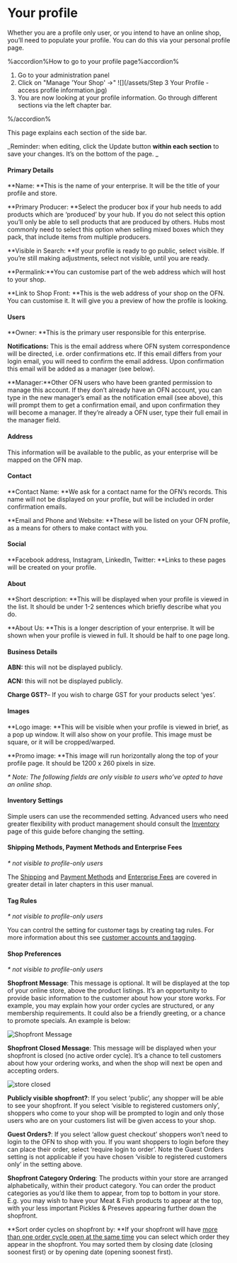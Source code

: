 # Your profile

Whether you are a profile only user, or you intend to have an online shop, you’ll need to populate your profile. You can do this via your personal profile page. 

%accordion%How to go to your profile page%accordion%

1. Go to your administration panel
2. Click on "Manage 'Your Shop' ->"
![](/assets/Step 3 Your Profile - access profile information.jpg)
3. You are now looking at your profile information. Go through different sections via the left chapter bar. 

%/accordion%


This page explains each section of the side bar.

_Reminder: when editing, click the Update button **within each section** to save your changes. It’s on the bottom of the page. _

#### Primary Details

**Name: **This is the name of your enterprise. It will be the title of your profile and store.

**Primary Producer: **Select the producer box if your hub needs to add products which are ‘produced’ by your hub. If you do not select this option you’ll only be able to sell products that are produced by others. Hubs most commonly need to select this option when selling mixed boxes which they pack, that include items from multiple producers.

**Visible in Search: **If your profile is ready to go public, select visible. If you’re still making adjustments, select not visible, until you are ready.

**Permalink:**You can customise part of the web address which will host to your shop.

**Link to Shop Front: **This is the web address of your shop on the OFN. You can customise it. It will give you a preview of how the profile is looking.

#### Users

**Owner: **This is the primary user responsible for this enterprise.

**Notifications:** This is the email address where OFN system correspondence will be directed, i.e. order confirmations etc. If this email differs from your login email, you will need to confirm the email address. Upon confirmation this email will be added as a manager \(see below\).

**Manager:**Other OFN users who have been granted permission to manage this account. If they don’t already have an OFN account, you can type in the new manager’s email as the notification email \(see above\), this will prompt them to get a confirmation email, and upon confirmation they will become a manager. If they’re already a OFN user, type their full email in the manager field.

#### Address

This information will be available to the public, as your enterprise will be mapped on the OFN map.

#### Contact

**Contact Name: **We ask for a contact name for the OFN’s records. This name will not be displayed on your profile, but will be included in order confirmation emails.

**Email and Phone and Website: **These will be listed on your OFN profile, as a means for others to make contact with you.

#### Social

**Facebook address, Instagram, LinkedIn, Twitter: **Links to these pages will be created on your profile.

#### About

**Short description: **This will be displayed when your profile is viewed in the list. It should be under 1-2 sentences which briefly describe what you do.

**About Us: **This is a longer description of your enterprise. It will be shown when your profile is viewed in full. It should be half to one page long.

#### Business Details

**ABN:**  this will not be displayed publicly.

**ACN:** this will not be displayed publicly.

**Charge GST?**– If you wish to charge GST for your products select ‘yes’.

#### Images

**Logo image: **This will be visible when your profile is viewed in brief, as a pop up window. It will also show on your profile. This image must be square, or it will be cropped/warped.

**Promo image: **This image will run horizontally along the top of your profile page. It should be 1200 x 260 pixels in size.

_\* Note: The following fields are only visible to users who’ve opted to have an online shop._

#### Inventory Settings

Simple users can use the recommended setting. Advanced users who need greater flexibility with product management should consult the [Inventory](/inventory.md) page of this guide before changing the setting.

#### Shipping Methods, Payment Methods and Enterprise Fees

_\* not visible to profile-only users_

The [Shipping](/shipping-methods.md) and [Payment Methods](/payment-methods-2.md) and [Enterprise Fees](/enterprise-fees.md) are covered in greater detail in later chapters in this user manual.

#### Tag Rules

_\* not visible to profile-only users_

You can control the setting for customer tags by creating tag rules. For more information about this see [customer accounts and tagging](/customer-accounts-and-tagging.md).

#### Shop Preferences

_\* not visible to profile-only users_

**Shopfront Message**: This message is optional. It will be displayed at the top of your online store, above the product listings. It’s an opportunity to provide basic information to the customer about how your store works. For example, you may explain how your order cycles are structured, or any membership requirements. It could also be a friendly greeting, or a chance to promote specials. An example is below:

![](https://openfoodnetwork.org/wp-content/uploads/2015/05/Shopfront-Message.png "Shopfront Message")

**Shopfront Closed Message**: This message will be displayed when your shopfront is closed \(no active order cycle\). It’s a chance to tell customers about how your ordering works, and when the shop will next be open and accepting orders.

![](https://openfoodnetwork.org/wp-content/uploads/2015/05/store-closed.png "store closed")

**Publicly visible shopfront?**: If you select ‘public’, any shopper will be able to see your shopfront. If you select ‘visible to registered customers only’, shoppers who come to your shop will be prompted to login and only those users who are on your customers list will be given access to your shop.

**Guest Orders?**: If you select ‘allow guest checkout’ shoppers won’t need to login to the OFN to shop with you. If you want shoppers to login before they can place their order, select ‘require login to order’. Note the Guest Orders setting is not applicable if you have chosen ‘visible to registered customers only’ in the setting above.

**Shopfront Category Ordering**: The products within your store are arranged alphabetically, within their product category. You can order the product categories as you’d like them to appear, from top to bottom in your store. E.g. you may wish to have your Meat & Fish products to appear at the top, with your less important Pickles & Preseves appearing further down the shopfront.

**Sort order cycles on shopfront by: **If your shopfront will have [more than one order cycle open at the same time](/opening-more-than-one-order-cycle.md) you can select which order they appear in the shopfront. You may sorted them by closing date \(closing soonest first\) or by opening date \(opening soonest first\).

